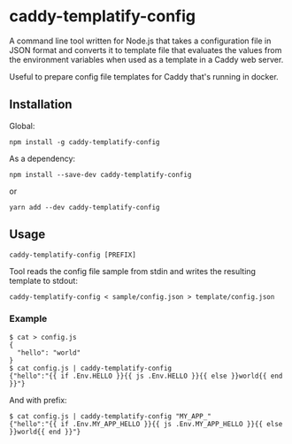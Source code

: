 # caddy-templatify-config

A command line tool written for Node.js that takes a configuration
file in JSON format and converts it to template file that evaluates
the values from the environment variables when used as a template in a
Caddy web server.

Useful to prepare config file templates for Caddy that's running in docker.

## Installation

Global:

```shell
npm install -g caddy-templatify-config
```

As a dependency:

```shell
npm install --save-dev caddy-templatify-config
```

or

```shell
yarn add --dev caddy-templatify-config
```

## Usage

```shell
caddy-templatify-config [PREFIX]
```

Tool reads the config file sample from stdin and writes the resulting
template to stdout:

```shell
caddy-templatify-config < sample/config.json > template/config.json
```

### Example

```shell
$ cat > config.js
{
  "hello": "world"
}
$ cat config.js | caddy-templatify-config
{"hello":"{{ if .Env.HELLO }}{{ js .Env.HELLO }}{{ else }}world{{ end }}"}
```

And with prefix:

```shell
$ cat config.js | caddy-templatify-config "MY_APP_"
{"hello":"{{ if .Env.MY_APP_HELLO }}{{ js .Env.MY_APP_HELLO }}{{ else }}world{{ end }}"}
```
